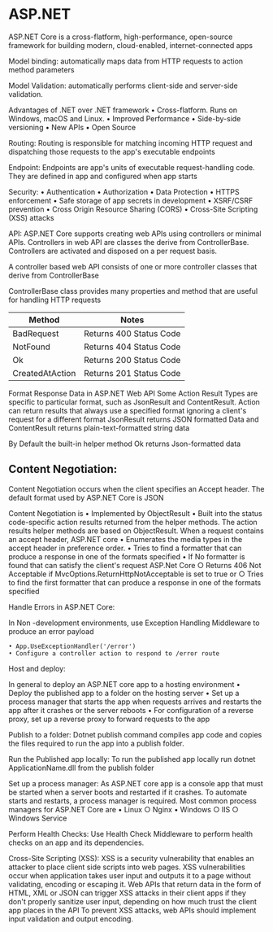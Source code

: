 # ASP.NET

ASP.NET Core is a cross-flatform, high-performance, open-source framework for building modern, cloud-enabled, internet-connected apps

Model binding: automatically maps data from HTTP requests to action method parameters

Model Validation: automatically performs client-side and server-side validation.

Advantages of .NET over .NET framework
    • Cross-flatform. Runs on Windows, macOS and Linux.
    • Improved Performance
    • Side-by-side versioning
    • New APIs
    • Open Source

Routing: Routing is responsible for matching incoming HTTP request and dispatching those requests to the app's executable endpoints

Endpoint: Endpoints are app's units of executable request-handling code. They are defined in app and configured when app starts

Security:
    • Authentication
    • Authorization
    • Data Protection
    • HTTPS enforcement
    • Safe storage of app secrets in development
    • XSRF/CSRF prevention
    • Cross Origin Resource Sharing (CORS)
    • Cross-Site Scripting (XSS) attacks

API:
ASP.NET Core supports creating web APIs using controllers or minimal APIs.
Controllers in web API are classes the derive from ControllerBase. Controllers are activated and disposed on a per request basis.

A controller based web API consists of one or more controller classes that derive from ControllerBase

ControllerBase class provides many properties and method that are useful for handling HTTP requests

Method | Notes
---|---
BadRequest | Returns 400 Status Code
NotFound | Returns 404 Status Code
Ok |Returns 200 Status Code
CreatedAtAction | Returns 201 Status Code

Format Response Data in ASP.NET Web API
Some Action Result Types are specific to particular format, such as JsonResult and ContentResult.
Action can return results that always use a specified format ignoring a client's request for a different format
JsonResult returns JSON formatted Data and ContentResult returns plain-text-formatted string data

By Default the built-in helper method Ok returns Json-formatted data

## Content Negotiation:

Content Negotiation occurs when the client specifies an Accept header. The default format used by ASP.NET Core is JSON

Content Negotiation is 
    • Implemented by ObjectResult
    • Built into the status code-specific action results returned from the helper methods. The action results helper methods are based on ObjectResult.
When a request contains an accept header, ASP.NET core
    • Enumerates the media types in the accept header in preference order.
    • Tries to find a formatter that can produce a response in one of the formats specified
    • If No formatter is found that can satisfy the client's request ASP.Net Core
        ○ Returns 406 Not Acceptable if MvcOptions.ReturnHttpNotAcceptable is set to true or
        ○ Tries to find the first formatter that can produce a response in one of the formats specified


Handle Errors in ASP.NET Core:

In Non -development environments, use Exception Handling Middleware to produce an error payload

    • App.UseExceptionHandler('/error')
    • Configure a controller action to respond to /error route

Host and deploy:

In general to deploy an ASP.NET core app to a hosting environment
    • Deploy the published app to a folder on the hosting server
    • Set up a process manager that starts the app when requests arrives and restarts the app after it crashes or the server reboots
    • For configuration of a reverse proxy, set up a reverse proxy to forward requests to the app

Publish to a folder:
Dotnet publish command compiles app code and copies the files required to run the app into a publish folder.

Run the Published app locally:
To run the published app locally run dotnet ApplicationName.dll from the publish folder

Set up a process manager:
As ASP.NET core app is a console app that must be started when a server boots and restarted if it crashes.  To automate starts and restarts, a process manager is required.
Most common process managers for ASP.NET Core are
    • Linux
        ○ Nginx
    • Windows
        ○ IIS
        ○ Windows Service

Perform Health Checks:
Use Health Check Middleware to perform health checks on an app and its dependencies.

Cross-Site Scripting (XSS): 
XSS is a security vulnerability that enables an attacker to place client side scripts into web pages.
XSS vulnerabilities occur when application takes user input and outputs it to a page without validating, encoding or escaping it.
Web APIs that return data in the form of HTML, XML or JSON can trigger XSS attacks in their client apps if they don't properly sanitize user input, depending on how much trust the client app places in the API
To prevent XSS attacks, web APIs should implement input validation and output encoding.